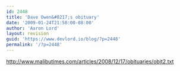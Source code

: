 ```yaml
---
id: 2448
title: 'Dave Owen&#8217;s obituary'
date: '2009-01-24T21:50:00-08:00'
author: 'Aaron Lord'
layout: revision
guid: 'https://www.devlord.io/blog/?p=2448'
permalink: '/?p=2448'
---
```


<a href="http://www.malibutimes.com/articles/2008/12/17/obituaries/obit2.txt">http://www.malibutimes.com/articles/2008/12/17/obituaries/obit2.txt</a><div class="blogger-post-footer"></div>